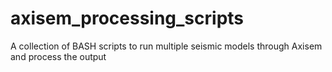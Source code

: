 # axisem_processing_scripts
A collection of BASH scripts to run multiple seismic models through Axisem and process the output
